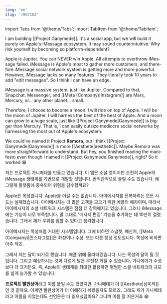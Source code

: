 ```yaml
---
lang: 'en'
slug: '/867C62'
---
```


import Tabs from '@theme/Tabs';
import TabItem from '@theme/TabItem';

<Tabs groupId='lang' queryString>
<TabItem value='en' label='English 🇺🇸' lang='en-US' default>
<div lang='en-US'>

I am building [[Project Ganymede]]. It's a social app, but we will build it purely on Apple's iMessage ecosystem. It may sound counterintuitive. Why risk yourself by becoming so platform-dependent?

Apple is Jupiter. You can NEVER win Apple. All attempts to overthrow iMessage failed. iMessage is Apple's moat to gather more customers, and therefore iMessage social network system is getting more and more powerful. However, iMessage lacks so many features. They literally took 10 years to add "edit messages". So I think I can have an edge.

iMessage is a massive system, just like Jupiter. Compared to that, Snapchat, Messenger, and [[Meta (Company)|Instagram]] are Mars, Mercury, or... any other planet... small.

Therefore, I choose to become a moon. I will ride on top of Apple. I will be the moon of Jupiter. I will harness the best of the best of Apple. And a moon can grow to a huge scale, just like [[Project Ganymede|Ganymede]] is bigger than Mercury. That is, I can easily outsize mediocre social networks by harnessing the most out of Apple's ecosystem.

We could've named it Project **Remora**, but I think [[Project Ganymede|Ganymede]] is more [[Aesthete|aesthetic]]. Maybe Remora was more straightforward to understand. But hey, you finished reading the manifesto even though I named it [[Project Ganymede|Ganymede]], right? So it worked 😁

</div>
</TabItem>
<TabItem value='ko' label='한국어 🇰🇷' lang='ko-KR'>
<div lang='ko-KR'>

저는 프로젝트 가니메데를 만들고 있습니다. 이 앱은 소셜 앱이지만 순전히 Apple의 iMessage 생태계를 기반으로 개발할 것입니다. 반직관적으로 들릴 수도 있습니다. 왜 그렇게 플랫폼에 종속되어 위험을 감수할까요?

Apple은 목성입니다. Apple을 이길 수는 없습니다. 아이메시지를 전복하려는 모든 시도는 실패했습니다. 아이메시지는 더 많은 고객을 모으기 위한 애플의 해자이며, 따라서 아이메시지의 소셜 네트워크 시스템은 점점 더 강력해지고 있습니다. 그러나 iMessage에는 기능이 너무 부족합니다. 말 그대로 '메시지 편집' 기능을 추가하는 데 10년이 걸렸습니다. 그래서 제가 우위를 점할 수 있다고 생각합니다.

아이메시지는 목성처럼 거대한 시스템입니다. 그에 비하면 스냅챗, 메신저, [[Meta (Company)|인스타그램]]은 화성이나 수성, 또는 다른 행성 정도입니다. 목성에 비하면 아주 작죠.

그래서 저는 달이 되기로 했습니다. 애플 위에 올라타겠습니다. 나는 목성의 달이 될 것입니다. 그리고 예상하시는 것과 다르게 달은 무진장 커질 수 있습니다. 가니메데가 수성보다 더 크거든요. 즉, Apple의 생태계를 최대한 활용하면 평범한 소셜 네트워크의 규모를 쉽게 능가할 수 있습니다.

**프로젝트 빨판상어**라고 이름 붙일 수도 있었지만, 가니메데가 더 [[Aesthete|심미적]]인 것 같아요. 어쩌면 빨판상어가 더 이해하기 쉬웠을지도 모르죠. 그래도 제가 가니메데라고 이름을 지었는데도 선언문은 다 읽으셨잖아요? 그니까 이름 잘 지은거죠 😁

</div>
</TabItem>
</Tabs>
